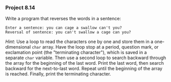 ### Project 8.14
Write a program that reverses the words in a sentence:

```
Enter a sentence: you can cage a swallow can't you?
Reversal of sentence: you can't swallow a cage can you?
```

*Hint*: Use a loop to read the characters one by one and store them in a
one-dimensional `char` array. Have the loop stop at a period, question mark, or
exclamation point (the "terminating character"), which is saved in a separate
`char` variable. Then use a second loop to search backward through the array for
the beginning of the last word. Print the last word, then search backward for
the next-to-last word. Repeat until the beginning of the array is reached.
Finally, print the terminating character.
